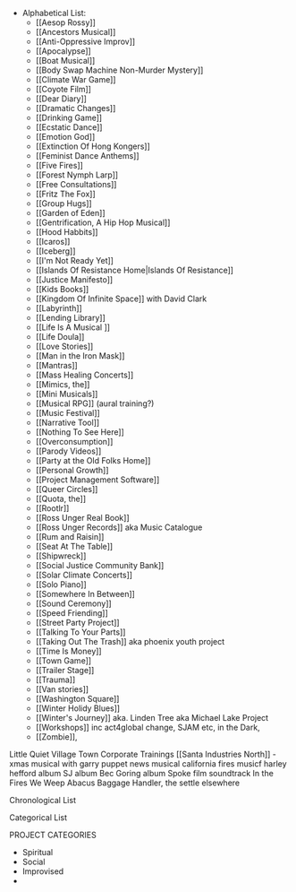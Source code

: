 - Alphabetical List:
	- [[Aesop Rossy]]
	- [[Ancestors Musical]]
	- [[Anti-Oppressive Improv]]
	- [[Apocalypse]]
	- [[Boat Musical]]
	- [[Body Swap Machine Non-Murder Mystery]]
	- [[Climate War Game]]
	- [[Coyote Film]]
	- [[Dear Diary]]
	- [[Dramatic Changes]]
	- [[Drinking Game]]
	- [[Ecstatic Dance]]
	- [[Emotion God]]
	- [[Extinction Of Hong Kongers]]
	- [[Feminist Dance Anthems]]
	- [[Five Fires]]
	- [[Forest Nymph Larp]]
	- [[Free Consultations]]
	- [[Fritz The Fox]]
	- [[Group Hugs]]
	- [[Garden of Eden]]
	- [[Gentrification, A Hip Hop Musical]]
	- [[Hood Habbits]]
	- [[Icaros]] 
	- [[Iceberg]]
	- [[I'm Not Ready Yet]]
	- [[Islands Of Resistance Home|Islands Of Resistance]]
	- [[Justice Manifesto]]
	- [[Kids Books]]
	- [[Kingdom Of Infinite Space]] with David Clark 
	- [[Labyrinth]]
	- [[Lending Library]]
	- [[Life Is A Musical ]]
	- [[Life Doula]]
	- [[Love Stories]]
	- [[Man in the Iron Mask]]
	- [[Mantras]]
	- [[Mass Healing Concerts]]
	- [[Mimics, the]]
	- [[Mini Musicals]]
	- [[Musical RPG]] (aural training?)
	- [[Music Festival]]
	- [[Narrative Tool]]
	- [[Nothing To See Here]]
	- [[Overconsumption]]
	- [[Parody Videos]]
	- [[Party at the Old Folks Home]]
	- [[Personal Growth]]
	- [[Project Management Software]]
	- [[Queer Circles]]
	- [[Quota, the]]
	- [[Rootlr]]
	- [[Ross Unger Real Book]] 
	- [[Ross Unger Records]] aka Music Catalogue
	- [[Rum and Raisin]]
	- [[Seat At The Table]] 
	- [[Shipwreck]]
	- [[Social Justice Community Bank]]
	- [[Solar Climate Concerts]]
	- [[Solo Piano]]
	- [[Somewhere In Between]]
	- [[Sound Ceremony]]
	- [[Speed Friending]]
	- [[Street Party Project]]
	- [[Talking To Your Parts]]
	- [[Taking Out The Trash]] aka phoenix youth project
	- [[Time Is Money]]
	- [[Town Game]]
	- [[Trailer Stage]]
	- [[Trauma]]
	- [[Van stories]]
	- [[Washington Square]]
	- [[Winter Holidy Blues]]
	- [[Winter's Journey]] aka. Linden Tree aka Michael Lake Project
	- [[Workshops]] inc act4global change, SJAM etc, in the Dark, 
	- [[Zombie]], 




Little Quiet Village Town
Corporate Trainings
[[Santa Industries North]] - xmas musical with garry
puppet news musical
california fires musicf
harley hefford album
SJ album
Bec Goring album
Spoke film soundtrack
In the Fires We Weep
Abacus
Baggage Handler, the
settle elsewhere


Chronological List

Categorical List 




PROJECT CATEGORIES
- Spiritual
- Social
- Improvised
- 